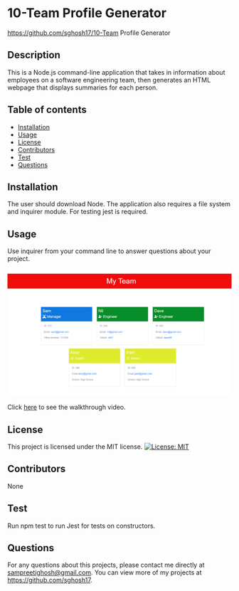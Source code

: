 # **10-Team Profile Generator**

https://github.com/sghosh17/10-Team Profile Generator

## Description

This is a Node.js command-line application that takes in information about employees on a software engineering team, then generates an HTML webpage that displays summaries for each person.

## Table of contents

- [Installation](#installation)
- [Usage](#usage)
- [License](#license)
- [Contributors](#contributors)
- [Test](#test)
- [Questions](#questions)

## Installation

The user should download Node. The application also requires a file system and inquirer module. For testing jest is required.

## Usage

Use inquirer from your command line to answer questions about your project.

![Team Profile](/Assets/My_team.png)

Click [here](https://watch.screencastify.com/v/3bLCwE3lHaL54lmRDuSJ) to see the walkthrough video.

## License

This project is licensed under the MIT license.
[![License: MIT](https://img.shields.io/badge/License-MIT-yellow.svg)](https://opensource.org/licenses/MIT)

## Contributors

None

## Test

Run npm test to run Jest for tests on constructors.

## Questions

For any questions about this projects, please contact me directly at sampreetighosh@gmail.com. You can view more of my projects at https://github.com/sghosh17.
